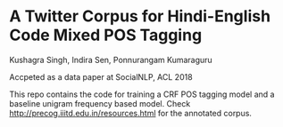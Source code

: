# A Twitter Corpus for Hindi-English Code Mixed POS Tagging
Kushagra Singh, Indira Sen, Ponnurangam Kumaraguru

Accpeted as a data paper at SocialNLP, ACL 2018

This repo contains the code for training a CRF POS tagging model and a baseline unigram frequency based model. Check http://precog.iiitd.edu.in/resources.html for the annotated corpus.
